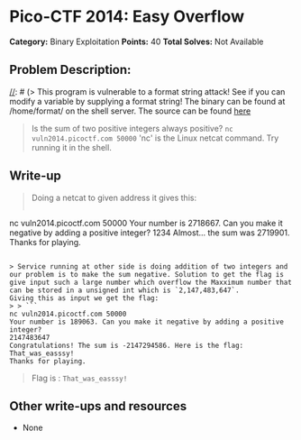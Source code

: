 # Pico-CTF 2014: Easy Overflow

**Category:** Binary Exploitation
**Points:** 40
**Total Solves:** Not Available
## Problem Description:
[//]: # (Description of your problem. For eg use below description as a template)
[//]: # (> This program is vulnerable to a format string attack! See if you can modify a variable by supplying a format string! The binary can be found at /home/format/ on the shell server. The source can be found [here](format.c\).)
> Is the sum of two positive integers always positive?
`nc vuln2014.picoctf.com 50000`
'nc' is the Linux netcat command. Try running it in the shell.

## Write-up
[//]: # (> Your write up goes here.)
> Doing a netcat to given address it gives this:
> > ```
nc vuln2014.picoctf.com 50000
Your number is 2718667. Can you make it negative by adding a positive integer?
1234
Almost... the sum was 2719901.
Thanks for playing.
```

> Service running at other side is doing addition of two integers and our problem is to make the sum negative. Solution to get the flag is give input such a large number which overflow the Maxximum number that can be stored in a unsigned int which is `2,147,483,647`. 
Giving this as input we get the flag:
> > ```
nc vuln2014.picoctf.com 50000
Your number is 189063. Can you make it negative by adding a positive integer?
2147483647 
Congratulations! The sum is -2147294586. Here is the flag: That_was_easssy!
Thanks for playing.
```

> Flag is : `That_was_easssy!` 

## Other write-ups and resources

* None
